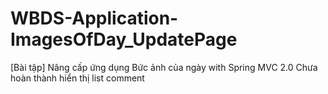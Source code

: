 # WBDS-Application-ImagesOfDay_UpdatePage
[Bài tập] Nâng cấp ứng dụng Bức ảnh của ngày with Spring MVC 2.0
Chưa hoàn thành hiển thị list comment
